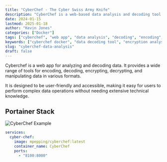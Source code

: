```yaml
---
title: "CyberChef - The Cyber Swiss Army Knife"
description: "CyberChef is a web-based data analysis and decoding tool for encryption, encoding, compression, and data manipulation. Perfect for cybersecurity professionals, developers, and data analysts running in Docker."
date: 2024-01-15
lastmod: 2025-01-18
author: "Kevin Jones"
categories: ["Docker"]
tags: ["cyberchef", "web app", "data analysis", "decoding", "encoding", "encryption", "decryption", "data manipulation", "cybersecurity", "forensics", "hashing", "base64", "hex"]
keywords: ["cyberchef docker", "data decoding tool", "encryption analysis", "cybersecurity tools", "data manipulation web app"]
slug: "cyberchef-data-analysis"
draft: false
---
```


Cyberchef is a web app for analyzing and decoding data. It provides a wide range of tools for encoding, decoding, encrypting, decrypting, and manipulating data in various formats.

It is designed to be user-friendly and accessible, making it easy for users to perform complex data operations without needing extensive technical knowledge.

## Portainer Stack

![CyberChef Example](../images/cyberchef_example.png)

```yaml
services:
  cyber-chef:
    image: mpepping/cyberchef:latest
    container_name: CyberChef
    ports:
      - "8100:8000"
```
